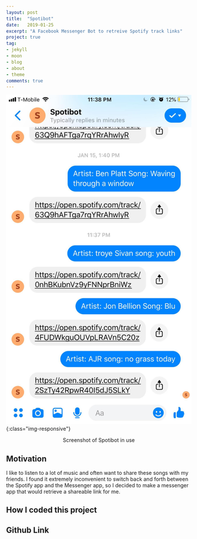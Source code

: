 ```yaml
---
layout: post
title:  "Spotibot"
date:   2019-01-25
excerpt: "A Facebook Messenger Bot to retreive Spotify track links"
project: true
tag:
- jekyll 
- moon
- blog
- about
- theme
comments: true
---
```

![image-title-here](spotibot.jpg){:class="img-responsive"}   
<center>Screenshot of Spotibot in use</center>
  
## Motivation

I like to listen to a lot of music and often want to share these songs with my friends. I found it extremely inconvenient to switch back and forth between the Spotify app and the Messenger app, so I decided to make a messenger app that would retrieve a shareable link for me. 

## How I coded this project




## Github Link 


